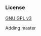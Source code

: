 ### License

[GNU GPL v3](https://github.com/bk2dcradle/researcher/blob/gh-pages/LICENSE)

Adding master
